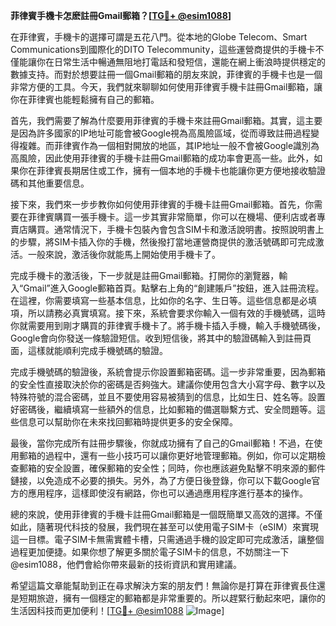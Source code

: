 **菲律賓手機卡怎麽註冊Gmail郵箱？[[TG💪+ @esim1088](https://t.me/s/esim1088)]**

在菲律賓，手機卡的選擇可謂是五花八門。從本地的Globe Telecom、Smart Communications到國際化的DITO Telecommunity，這些運營商提供的手機卡不僅能讓你在日常生活中暢通無阻地打電話和發短信，還能在網上衝浪時提供穩定的數據支持。而對於想要註冊一個Gmail郵箱的朋友來說，菲律賓的手機卡也是一個非常方便的工具。今天，我們就來聊聊如何使用菲律賓手機卡註冊Gmail郵箱，讓你在菲律賓也能輕鬆擁有自己的郵箱。

首先，我們需要了解為什麼要用菲律賓的手機卡來註冊Gmail郵箱。其實，這主要是因為許多國家的IP地址可能會被Google視為高風險區域，從而導致註冊過程變得複雜。而菲律賓作為一個相對開放的地區，其IP地址一般不會被Google識別為高風險，因此使用菲律賓的手機卡註冊Gmail郵箱的成功率會更高一些。此外，如果你在菲律賓長期居住或工作，擁有一個本地的手機卡也能讓你更方便地接收驗證碼和其他重要信息。

接下來，我們來一步步教你如何使用菲律賓的手機卡註冊Gmail郵箱。首先，你需要在菲律賓購買一張手機卡。這一步其實非常簡單，你可以在機場、便利店或者專賣店購買。通常情況下，手機卡包裝內會包含SIM卡和激活說明書。按照說明書上的步驟，將SIM卡插入你的手機，然後撥打當地運營商提供的激活號碼即可完成激活。一般來說，激活後你就能馬上開始使用手機卡了。

完成手機卡的激活後，下一步就是註冊Gmail郵箱。打開你的瀏覽器，輸入“Gmail”進入Google郵箱首頁。點擊右上角的“創建賬戶”按鈕，進入註冊流程。在這裡，你需要填寫一些基本信息，比如你的名字、生日等。這些信息都是必填項，所以請務必真實填寫。接下來，系統會要求你輸入一個有效的手機號碼，這時你就需要用到剛才購買的菲律賓手機卡了。將手機卡插入手機，輸入手機號碼後，Google會向你發送一條驗證短信。收到短信後，將其中的驗證碼輸入到註冊頁面，這樣就能順利完成手機號碼的驗證。

完成手機號碼的驗證後，系統會提示你設置郵箱密碼。這一步非常重要，因為郵箱的安全性直接取決於你的密碼是否夠強大。建議你使用包含大小寫字母、數字以及特殊符號的混合密碼，並且不要使用容易被猜到的信息，比如生日、姓名等。設置好密碼後，繼續填寫一些額外的信息，比如郵箱的備選聯繫方式、安全問題等。這些信息可以幫助你在未來找回郵箱時提供更多的安全保障。

最後，當你完成所有註冊步驟後，你就成功擁有了自己的Gmail郵箱！不過，在使用郵箱的過程中，還有一些小技巧可以讓你更好地管理郵箱。例如，你可以定期檢查郵箱的安全設置，確保郵箱的安全性；同時，你也應該避免點擊不明來源的郵件鏈接，以免造成不必要的損失。另外，為了方便日後登錄，你可以下載Google官方的應用程序，這樣即使沒有網路，你也可以通過應用程序進行基本的操作。

總的來說，使用菲律賓的手機卡註冊Gmail郵箱是一個既簡單又高效的選擇。不僅如此，隨著現代科技的發展，我們現在甚至可以使用電子SIM卡（eSIM）來實現這一目標。電子SIM卡無需實體卡槽，只需通過手機的設定即可完成激活，讓整個過程更加便捷。如果你想了解更多關於電子SIM卡的信息，不妨關注一下@esim1088，他們會給你帶來最新的技術資訊和實用建議。

希望這篇文章能幫助到正在尋求解決方案的朋友們！無論你是打算在菲律賓長住還是短期旅遊，擁有一個穩定的郵箱都是非常重要的。所以趕緊行動起來吧，讓你的生活因科技而更加便利！[[TG💪+ @esim1088](https://t.me/s/esim1088) ![Image](https://i.postimg.cc/4NQfJmqS/Snipaste-2025-05-13-00-14-12.png)]